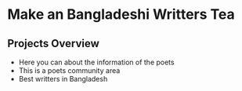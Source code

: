 # Make an Bangladeshi Writters Tea

## Projects Overview
* Here you can about the information of the poets
* This is a poets community area
* Best writters in Bangladesh 

